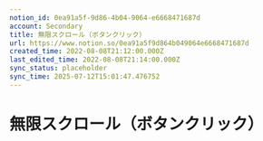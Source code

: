 ```yaml
---
notion_id: 0ea91a5f-9d86-4b04-9064-e6668471687d
account: Secondary
title: 無限スクロール（ボタンクリック）
url: https://www.notion.so/0ea91a5f9d864b049064e6668471687d
created_time: 2022-08-08T21:12:00.000Z
last_edited_time: 2022-08-08T21:14:00.000Z
sync_status: placeholder
sync_time: 2025-07-12T15:01:47.476752
---
```

# 無限スクロール（ボタンクリック）
